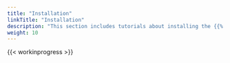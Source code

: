 ```yaml
---
title: "Installation"
linkTitle: "Installation"
description: "This section includes tutorials about installing the {{% ctx %}} platform."
weight: 10
---
```


{{< workinprogress >}}

